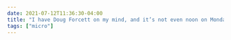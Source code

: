 ```yaml
---
date: 2021-07-12T11:36:30-04:00
title: "I have Doug Forcett on my mind, and it’s not even noon on Monday. Looks like it’s going to be an existentially demanding week."
tags: ["micro"]
---
```

